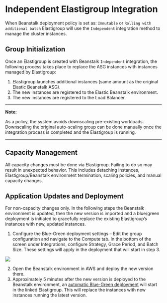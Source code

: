 # Independent Elastigroup Integration

When Beanstalk deployment policy is set as: `Immutable` or `Rolling with additional batch` Elastigroup will use the `Independent` integration method to manage the cluster instances.

## Group Initialization

Once an Elastigroup is created with Beanstalk `Independent` integration, the following process takes place to replace the ASG instances with instances managed by Elastigroup:

1. Elastigroup launches additional instances (same amount as the original Elastic Beanstalk ASG).
2. The new instances are registered to the Elastic Beanstalk environment.
3. The new instances are registered to the Load Balancer.


---
**Note:**

As a policy, the system avoids downscaling pre-existing workloads. Downscaling the original auto-scaling group can be done manually once the integration process is completed and the Elastigroup is running.

---

## Capacity Management

All capacity changes must be done via Elastigroup. Failing to do so may result in unexpected behavior. This includes detaching instances, Elastigroup/Beanstalk environment termination, scaling policies, and manual capacity changes.

## Application Updates and Deployment

For non-capacity changes only. In the following steps the Beanstalk environment is updated, then the new version is imported and a blue/green deployment is initiated to gracefully replace the existing Elastigroup’s instances with new, updated instances.

1. Configure the Blue-Green deployment settings – Edit the group configuration and navigate to the Compute tab. In the bottom of the screen under Integrations, configure Strategy, Grace Period, and Batch Size. These settings will apply in the deployment that will start in step 3.

<img src="/elastigroup/_media/independent-elastigroup-integration_1.png" />

2. Open the Beanstalk environment in AWS and deploy the new version there.
3. Approximately 5 minutes after the new version is deployed to the Beanstalk environment, an [automatic Blue-Green deployment](https://help.dev.spot.io/elastigroup/tutorials/elastigroup-actions-menu/deploy-or-roll-elastigroup) will start in the linked Elastigroup. This will replace the instances with new instances running the latest version.
